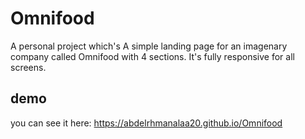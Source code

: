 # Omnifood
A personal project which's A simple landing page for an imagenary company called Omnifood with 4 sections.
It's fully responsive for all screens. 
## demo 
you can see it here: https://abdelrhmanalaa20.github.io/Omnifood
